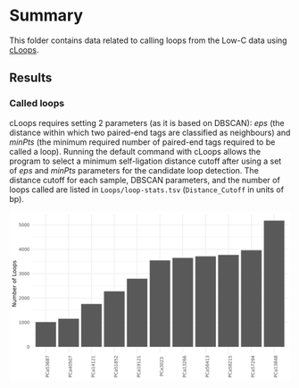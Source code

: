 # Summary

This folder contains data related to calling loops from the Low-C data using [cLoops](https://github.com/YaqiangCao/cLoops).

## Results

### Called loops

cLoops requires setting 2 parameters (as it is based on DBSCAN): _eps_ (the distance within which two paired-end tags are classified as neighbours) and _minPts_ (the minimum required number of paired-end tags required to be called a loop).
Running the default command with cLoops allows the program to select a minimum self-ligation distance cutoff after using a set of _eps_ and _minPts_ parameters for the candidate loop detection.
The distance cutoff for each sample, DBSCAN parameters, and the number of loops called are listed in `Loops/loop-stats.tsv` (`Distance_Cutoff` in units of bp).

![Loops called across all samples](Plots/loop-stats.png)
